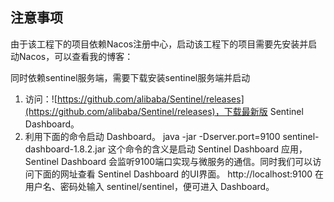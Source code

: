 ## 注意事项
由于该工程下的项目依赖Nacos注册中心，启动该工程下的项目需要先安装并启动Nacos，可以查看我的博客：

同时依赖sentinel服务端，需要下载安装sentinel服务端并启动
1. 访问：![https://github.com/alibaba/Sentinel/releases](https://github.com/alibaba/Sentinel/releases)，下载最新版 Sentinel Dashboard。
2. 利用下面的命令启动 Dashboard。
java -jar -Dserver.port=9100 sentinel-dashboard-1.8.2.jar 
这个命令的含义是启动 Sentinel Dashboard 应用，Sentinel Dashboard 会监听9100端口实现与微服务的通信。同时我们可以访问下面的网址查看 Sentinel Dashboard 的UI界面。
http://localhost:9100
在用户名、密码处输入 sentinel/sentinel，便可进入 Dashboard。